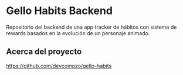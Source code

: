 # Gello Habits Backend
Repositorio del backend de una app tracker de hábitos con sistema de rewards basados en la evolución de un personaje animado.

## Acerca del proyecto
https://github.com/devcompzo/gello-habits
